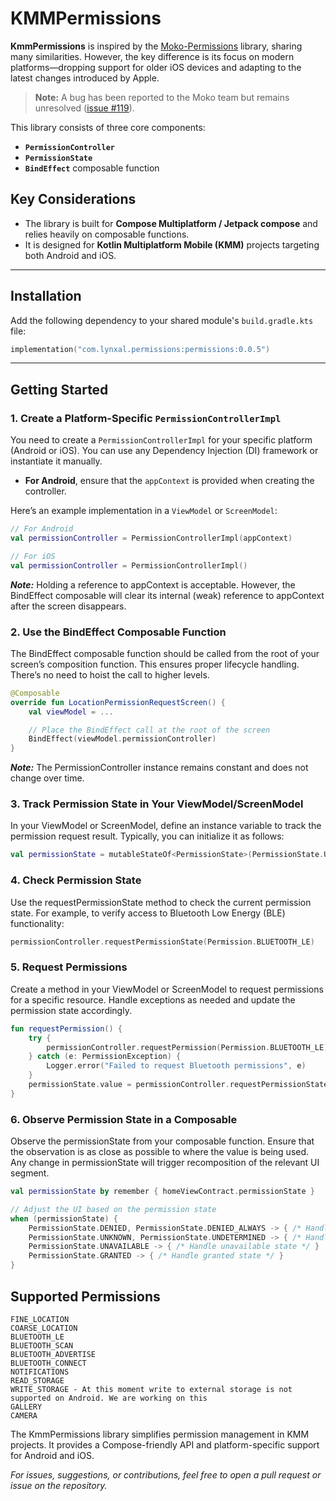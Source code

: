 # KMMPermissions

**KmmPermissions** is inspired by the [Moko-Permissions](https://github.com/icerockdev/moko-permissions) library, sharing many similarities. However, the key difference is its focus on modern platforms—dropping support for older iOS devices and adapting to the latest changes introduced by Apple.

> **Note:** A bug has been reported to the Moko team but remains unresolved ([issue #119](https://github.com/icerockdev/moko-permissions/issues/119)).

This library consists of three core components:
- **`PermissionController`**
- **`PermissionState`**
- **`BindEffect`** composable function

## Key Considerations

- The library is built for **Compose Multiplatform / Jetpack compose** and relies heavily on composable functions.
- It is designed for **Kotlin Multiplatform Mobile (KMM)** projects targeting both Android and iOS.

---

## Installation

Add the following dependency to your shared module's `build.gradle.kts` file:

```kotlin
implementation("com.lynxal.permissions:permissions:0.0.5")
```


---

## Getting Started

### 1. Create a Platform-Specific `PermissionControllerImpl`

You need to create a `PermissionControllerImpl` for your specific platform (Android or iOS). You can use any Dependency Injection (DI) framework or instantiate it manually.

- **For Android**, ensure that the `appContext` is provided when creating the controller.

Here’s an example implementation in a `ViewModel` or `ScreenModel`:

```kotlin
// For Android
val permissionController = PermissionControllerImpl(appContext)

// For iOS
val permissionController = PermissionControllerImpl()
```
***Note:*** Holding a reference to appContext is acceptable. However, the BindEffect composable will clear its internal (weak) reference to appContext after the screen disappears.

### 2. Use the BindEffect Composable Function

The BindEffect composable function should be called from the root of your screen’s composition function. This ensures proper lifecycle handling. There’s no need to hoist the call to higher levels.

```kotlin
@Composable
override fun LocationPermissionRequestScreen() {
    val viewModel = ...

    // Place the BindEffect call at the root of the screen
    BindEffect(viewModel.permissionController)
}
```

***Note:*** The PermissionController instance remains constant and does not change over time.

### 3. Track Permission State in Your ViewModel/ScreenModel

In your ViewModel or ScreenModel, define an instance variable to track the permission request result. Typically, you can initialize it as follows:

```kotlin
val permissionState = mutableStateOf<PermissionState>(PermissionState.UNKNOWN)
```

### 4. Check Permission State

Use the requestPermissionState method to check the current permission state. For example, to verify access to Bluetooth Low Energy (BLE) functionality:

```kotlin
permissionController.requestPermissionState(Permission.BLUETOOTH_LE)
```

### 5. Request Permissions

Create a method in your ViewModel or ScreenModel to request permissions for a specific resource. Handle exceptions as needed and update the permission state accordingly.

```kotlin
fun requestPermission() {
    try {
        permissionController.requestPermission(Permission.BLUETOOTH_LE)
    } catch (e: PermissionException) {
        Logger.error("Failed to request Bluetooth permissions", e)
    }
    permissionState.value = permissionController.requestPermissionState(Permission.BLUETOOTH_LE)
}
```

### 6. Observe Permission State in a Composable

Observe the permissionState from your composable function. Ensure that the observation is as close as possible to where the value is being used. Any change in permissionState will trigger recomposition of the relevant UI segment.

```kotlin
val permissionState by remember { homeViewContract.permissionState }

// Adjust the UI based on the permission state
when (permissionState) {
    PermissionState.DENIED, PermissionState.DENIED_ALWAYS -> { /* Handle denied state */ }
    PermissionState.UNKNOWN, PermissionState.UNDETERMINED -> { /* Handle unknown state */ }
    PermissionState.UNAVAILABLE -> { /* Handle unavailable state */ }
    PermissionState.GRANTED -> { /* Handle granted state */ }
}
```

## Supported Permissions

```
FINE_LOCATION
COARSE_LOCATION
BLUETOOTH_LE
BLUETOOTH_SCAN
BLUETOOTH_ADVERTISE
BLUETOOTH_CONNECT
NOTIFICATIONS
READ_STORAGE
WRITE_STORAGE - At this moment write to external storage is not supported on Android. We are working on this
GALLERY
CAMERA
```

The KmmPermissions library simplifies permission management in KMM projects. It provides a Compose-friendly API and platform-specific support for Android and iOS.

*For issues, suggestions, or contributions, feel free to open a pull request or issue on the repository.*